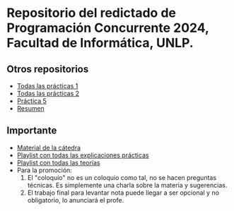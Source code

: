 # Repositorio del redictado de Programación Concurrente 2024, Facultad de Informática, UNLP.

## Otros repositorios

-   [Todas las prácticas 1](https://github.com/manuelguido/Programacion-Concurrente-2023-Informatica-UNLP/tree/main/practicas)
-   [Todas las prácticas 2](https://github.com/Fabian-Martinez-Rincon/Programacion-Concurrente/tree/main/Documentos)
-   [Práctica 5](https://github.com/deurquizajuancruz/Programacion-Concurrente/tree/main/Practica%205)
-   [Resumen](https://deurquizajuancruz.notion.site/Programaci-n-Concurrente-3e47b5f0f76a4cb195d4e30cb586b4d5)

## Importante

-   [Material de la cátedra](https://ideas.info.unlp.edu.ar/programacion-concurrente-atic-programacion-concurrente-redictado/Contents/Material/View/Show?idCourseTool=30e0e6e4-27f5-11e6-b67b-9e71128cae77)
-   [Playlist con todas las explicaciones prácticas](https://www.youtube.com/playlist?list=PLh1hBGMP6WyWN_7bQ9ov-yH86NQHwrgdo)
-   [Playlist con todas las teorías](https://www.youtube.com/playlist?list=PLDJU8kNAPOn-nY4Q5YesYIYuGw1AqIUm7)
-   Para la promoción:
    1. El "coloquio" no es un coloquio como tal, no se hacen preguntas técnicas. Es simplemente una charla sobre la materia y sugerencias.
    2. El trabajo final para levantar nota puede llegar a ser opcional y no obligatorio, lo anunciará el profe.
